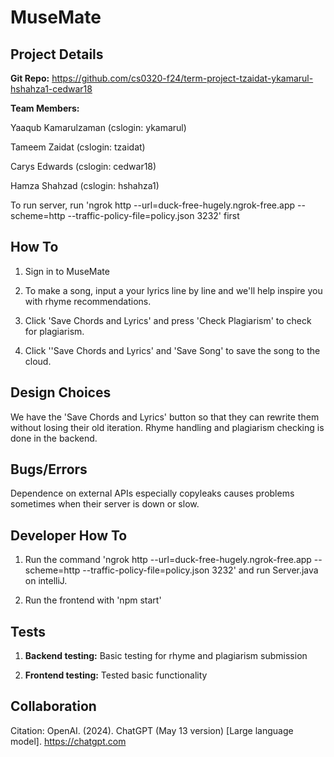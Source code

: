 # MuseMate

## Project Details

**Git Repo:** https://github.com/cs0320-f24/term-project-tzaidat-ykamarul-hshahza1-cedwar18

**Team Members:**

Yaaqub Kamarulzaman (cslogin: ykamarul)

Tameem Zaidat (cslogin: tzaidat)

Carys Edwards (cslogin: cedwar18)

Hamza Shahzad (cslogin: hshahza1)

To run server, run 'ngrok http --url=duck-free-hugely.ngrok-free.app --scheme=http --traffic-policy-file=policy.json 3232' first

## How To

1. Sign in to MuseMate

2. To make a song, input a your lyrics line by line and we'll help inspire you with rhyme recommendations.

3. Click 'Save Chords and Lyrics' and press 'Check Plagiarism' to check for plagiarism.

4. Click ''Save Chords and Lyrics' and 'Save Song' to save the song to the cloud.

## Design Choices

We have the 'Save Chords and Lyrics' button so that they can rewrite them without losing their old iteration.
Rhyme handling and plagiarism checking is done in the backend.

## Bugs/Errors

Dependence on external APIs especially copyleaks causes problems sometimes when their server is down or slow.

## Developer How To

1. Run the command 'ngrok http --url=duck-free-hugely.ngrok-free.app --scheme=http --traffic-policy-file=policy.json 3232' and run Server.java on intelliJ.

2. Run the frontend with 'npm start'

## Tests

1. **Backend testing:** Basic testing for rhyme and plagiarism submission

2. **Frontend testing:** Tested basic functionality

## Collaboration

Citation: OpenAI. (2024). ChatGPT (May 13 version) [Large language model]. https://chatgpt.com
